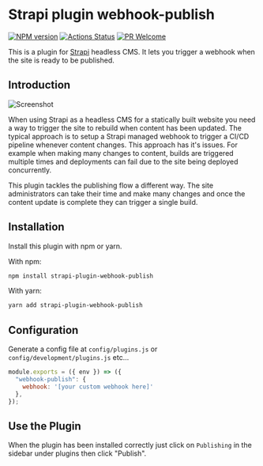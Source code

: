 # Strapi plugin webhook-publish

[![NPM version][npm-image]][npm-url]
[![Actions Status][ci-image]][ci-url]
[![PR Welcome][npm-downloads-image]][npm-downloads-url]

This is a plugin for [Strapi](https://github.com/strapi/strapi) headless CMS. It lets you trigger a webhook when the site is ready to be published.

## Introduction

![Screenshot](./docs/screenshot.png "Plugin Screenshot")

When using Strapi as a headless CMS for a statically built website you need a way to trigger the site to rebuild when content has been updated. The typical approach is to setup a Strapi managed webhook to trigger a CI/CD pipeline whenever content changes. This approach has it's issues. For example when making many changes to content, builds are triggered multiple times and deployments can fail due to the site being deployed concurrently.

This plugin tackles the publishing flow a different way. The site administrators can take their time and make many changes and once the content update is complete they can trigger a single build.

## Installation

Install this plugin with npm or yarn.

With npm:

```bash
npm install strapi-plugin-webhook-publish
```

With yarn:

```bash
yarn add strapi-plugin-webhook-publish
```

## Configuration

Generate a config file at `config/plugins.js` or `config/development/plugins.js` etc...

```javascript
module.exports = ({ env }) => ({
  "webhook-publish": {
    webhook: '[your custom webhook here]'  
  },
});
```

## Use the Plugin

When the plugin has been installed correctly just click on `Publishing` in the sidebar under plugins then click "Publish".

[npm-image]: https://img.shields.io/npm/v/strapi-plugin-webhook-publish.svg?style=flat-square&logo=react
[npm-url]: https://npmjs.org/package/strapi-plugin-webhook-publish
[npm-downloads-image]: https://img.shields.io/npm/dm/strapi-plugin-webhook-publish.svg
[npm-downloads-url]: https://npmcharts.com/compare/strapi-plugin-webhook-publish?minimal=true
[ci-image]: https://github.com/Sam-Apostel/strapi-plugin-webhook-publish/workflows/Test/badge.svg
[ci-url]: https://github.com/Sam-Apostel/strapi-plugin-webhook-publish/actions
